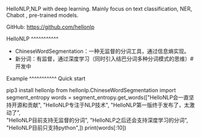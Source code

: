 HelloNLP,NLP with deep learning. Mainly focus on text classification, NER, Chabot , pre-trained models.

GitHub: https://github.com/hellonlp



HelloNLP
^^^^^^^^^^^                     
 - ChineseWordSegmentation：一种无监督的分词工具，通过信息熵实现。
 - 新分词：有监督，通过深度学习（同时引入结巴分词多种分词模式的思维）# 开发中




Example
^^^^^^^^^^^
Quick start

>>>
pip3 install hellonlp
from hellonlp.ChineseWordSegmentation import segment_entropy
words = segment_entropy.get_words(["HelloNLP会一直坚持开源和贡献",
                            "HelloNLP专注于NLP技术",
			    "HelloNLP第一版终于发布了，太激动了",                           
                            "HelloNLP目前支持无监督的分词",
                            "HelloNLP之后还会支持深度学习的分词",
                            "HelloNLP目前只支持python",])
print(words[:10])
